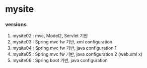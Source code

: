 # mysite

### versions
1. mysite02 : mvc, Model2, Servlet 기반
2. mysite03 : Spring mvc fw 기반, xml configuration
3. mysite04 : Spring mvc fw 기반, java configuration 1
4. mysite05 : Spring mvc fw 기반, java configuration 2 (web.xml x)
5. mysite06 : Spring boot 기반, java configuration